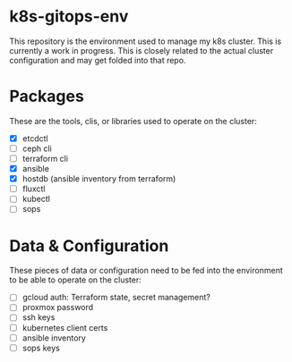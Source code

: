 # k8s-gitops-env

This repository is the environment used to manage my k8s cluster. This is
currently a work in progress. This is closely related to the actual cluster
configuration and may get folded into that repo.

# Packages
These are the tools, clis, or libraries used to operate on the cluster:
 - [X] etcdctl
 - [ ] ceph cli
 - [ ] terraform cli
 - [X] ansible
 - [X] hostdb (ansible inventory from terraform)
 - [ ] fluxctl
 - [ ] kubectl
 - [ ] sops

# Data & Configuration

These pieces of data or configuration need to be fed into the environment to
be able to operate on the cluster:
 - [ ] gcloud auth: Terraform state, secret management?
 - [ ] proxmox password
 - [ ] ssh keys
 - [ ] kubernetes client certs
 - [ ] ansible inventory
 - [ ] sops keys